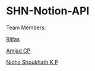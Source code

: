 # SHN-Notion-API

Team Members:

[Rijfas](https://github.com/rijfas)

[Amjad CP](https://github.com/rijfas)

[Nidha Shoukhath K P](https://github.com/rijfas)
